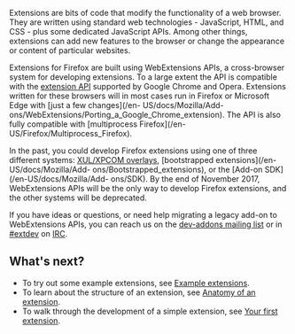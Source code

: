 Extensions are bits of code that modify the functionality of a web browser.
They are written using standard web technologies - JavaScript, HTML, and CSS -
plus some dedicated JavaScript APIs. Among other things, extensions can add
new features to the browser or change the appearance or content of particular
websites.

Extensions for Firefox are built using WebExtensions APIs, a cross-browser
system for developing extensions. To a large extent the API is compatible with
the [extension API](https://developer.chrome.com/extensions) supported by
Google Chrome and Opera. Extensions written for these browsers will in most
cases run in Firefox or Microsoft Edge with [just a few changes](/en-
US/docs/Mozilla/Add-ons/WebExtensions/Porting_a_Google_Chrome_extension). The
API is also fully compatible with [multiprocess Firefox](/en-
US/Firefox/Multiprocess_Firefox).

In the past, you could develop Firefox extensions using one of three different
systems: [XUL/XPCOM overlays](/en-US/Add-ons/Overlay_Extensions),
[bootstrapped extensions](/en-US/docs/Mozilla/Add-
ons/Bootstrapped_extensions), or the [Add-on SDK](/en-US/docs/Mozilla/Add-
ons/SDK). By the end of November 2017, WebExtensions APIs will be the only way
to develop Firefox extensions, and the other systems will be deprecated.

If you have ideas or questions, or need help migrating a legacy add-on to
WebExtensions APIs, you can reach us on the [dev-addons mailing
list](https://mail.mozilla.org/listinfo/dev-addons) or in
[#extdev](irc://irc.mozilla.org/extdev) on
[IRC](https://wiki.mozilla.org/IRC).

## What's next?

  * To try out some example extensions, see [Example extensions](/en-US/Add-ons/WebExtensions/Examples).
  * To learn about the structure of an extension, see [Anatomy of an extension](/en-US/docs/Mozilla/Add-ons/WebExtensions/Anatomy_of_a_WebExtension).
  * To walk through the development of a simple extension, see [Your first extension](/en-US/docs/Mozilla/Add-ons/WebExtensions/Your_first_WebExtension).

